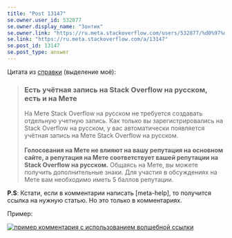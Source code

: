 ```yaml
---
title: "Post 13147"
se.owner.user_id: 532877
se.owner.display_name: "Зонтик"
se.owner.link: "https://ru.meta.stackoverflow.com/users/532877/%d0%97%d0%be%d0%bd%d1%82%d0%b8%d0%ba"
se.link: "https://ru.meta.stackoverflow.com/a/13147"
se.post_id: 13147
se.post_type: answer
---
```

<p>Цитата из <a href="https://ru.stackoverflow.com/help/whats-meta">справки</a> (выделение моё):</p>
<blockquote>
<h3>Есть учётная запись на Stack Overflow на русском, есть и на Мете</h3>
<p>На Мете Stack Overflow на русском не требуется создавать отдельную учетную запись. Как только вы зарегистрировались на Stack Overflow на русском, у вас автоматически появляется учётная запись на Мете Stack Overflow на русском.<br><br><strong>Голосования на Мете не влияют на вашу репутация на основном сайте, а репутация на Мете соответствует вашей репутации на Stack Overflow на русском.</strong> Общаясь на Мете, вы можете получить дополнительные знаки. Для участия в обсуждениях на Мете вам необходимо иметь 5 баллов репутации.</p>
</blockquote>
<p><strong>P.S</strong>: Кстати, если в комментарии написать [meta-help], то получится ссылка на нужную статью. Но это только в комментариях.</p>
<p>Пример:</p>
<p><a href="https://i.stack.imgur.com/pvVj7.png" rel="nofollow noreferrer"><img src="https://i.stack.imgur.com/pvVj7.png" alt="пример комментария с использованием волшебной ссылки" /></a></p>
